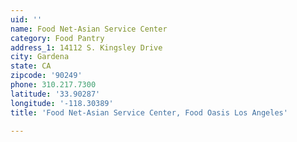 ```yaml
---
uid: ''
name: Food Net-Asian Service Center
category: Food Pantry
address_1: 14112 S. Kingsley Drive
city: Gardena
state: CA
zipcode: '90249'
phone: 310.217.7300
latitude: '33.90287'
longitude: '-118.30389'
title: 'Food Net-Asian Service Center, Food Oasis Los Angeles'

---
```

